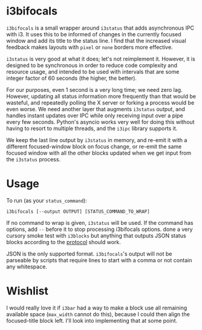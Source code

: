 # i3bifocals

`i3bifocals` is a small wrapper around `i3status` that adds asynchronous
IPC with i3. It uses this to be informed of changes in the currently
focused window and add its title to the status line. I find that the
increased visual feedback makes layouts with `pixel` or `none` borders
more effective.

`i3status` is very good at what it does; let's not reimplement it.
However, it is designed to be synchronous in order to reduce code
complexity and resource usage, and intended to be used with intervals
that are some integer factor of 60 seconds (the higher, the better).

For our purposes, even 1 second is a very long time; we need zero lag.
However, updating all status information more frequently than that would
be wasteful, and repeatedly polling the X server or forking a process
would be even worse. We need another layer that augments `i3status`
output, and handles instant updates over IPC while only receiving input
over a pipe every few seconds. Python's asyncio works very well for
doing this without having to resort to multiple threads, and the
`i3ipc` library supports it.

We keep the last line output by `i3status` in memory, and re-emit it
with a different focused-window block on focus change, or re-emit the
same focused window with all the other blocks updated when we get input
from the `i3status` process.

# Usage

To run (as your `status_command`):

    i3bifocals [--output OUTPUT] [STATUS_COMMAND_TO_WRAP]

If no command to wrap is given, `i3status` will be used. If the command
has options, add `--` before it to stop processing i3bifocals options.
done a very cursory smoke test with `i3blocks` but anything that outputs
JSON status blocks according to the
[protocol](https://i3wm.org/docs/i3bar-protocol.html) should work.

JSON is the only supported format. `i3bifocals`'s output will not be
parseable by scripts that require lines to start with a comma or not
contain any whitespace.

# Wishlist

I would really love it if `i3bar` had a way to make a block use all
remaining available space (`max_width` cannot do this), because I could
then align the focused-title block left. I'll look into implementing
that at some point.
